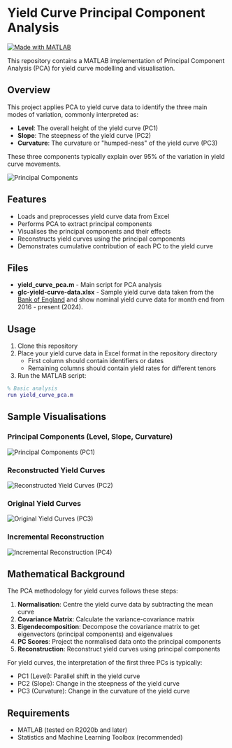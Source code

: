 # Yield Curve Principal Component Analysis
[![Made with MATLAB](https://img.shields.io/badge/Made%20with-MATLAB-orange.svg)](https://www.mathworks.com/products/matlab.html)

This repository contains a MATLAB implementation of Principal Component Analysis (PCA) for yield curve modelling and visualisation.

## Overview

This project applies PCA to yield curve data to identify the three main modes of variation, commonly interpreted as:
- **Level**: The overall height of the yield curve (PC1)
- **Slope**: The steepness of the yield curve (PC2)
- **Curvature**: The curvature or "humped-ness" of the yield curve (PC3)

These three components typically explain over 95% of the variation in yield curve movements.

![Principal Components](https://github.com/user-attachments/assets/becd1ef0-a5f5-4c27-8cad-fddaf705529b)

## Features

- Loads and preprocesses yield curve data from Excel
- Performs PCA to extract principal components
- Visualises the principal components and their effects
- Reconstructs yield curves using the principal components
- Demonstrates cumulative contribution of each PC to the yield curve

## Files

- **yield_curve_pca.m** - Main script for PCA analysis
- **glc-yield-curve-data.xlsx** - Sample yield curve data taken from the [Bank of England](https://www.bankofengland.co.uk/statistics/yield-curves) and show nominal yield curve data for month end from 2016 - present (2024).

## Usage

1. Clone this repository
2. Place your yield curve data in Excel format in the repository directory
   - First column should contain identifiers or dates
   - Remaining columns should contain yield rates for different tenors
3. Run the MATLAB script:

```matlab
% Basic analysis
run yield_curve_pca.m
```

## Sample Visualisations

### Principal Components (Level, Slope, Curvature)
![Principal Components (PC1)](https://github.com/user-attachments/assets/becd1ef0-a5f5-4c27-8cad-fddaf705529b)

### Reconstructed Yield Curves
![Reconstructed Yield Curves (PC2)](https://github.com/user-attachments/assets/8369cdb7-9b2b-49fb-99d2-7ec2d607fdfb)

### Original Yield Curves
![Original Yield Curves (PC3)](https://github.com/user-attachments/assets/cd5abab6-3c9c-48a4-b8b0-abea36a8a4cf)

### Incremental Reconstruction
![Incremental Reconstruction (PC4)](https://github.com/user-attachments/assets/61206db4-a101-43b2-849a-6df06c2a28e0)

## Mathematical Background

The PCA methodology for yield curves follows these steps:

1. **Normalisation**: Centre the yield curve data by subtracting the mean curve
2. **Covariance Matrix**: Calculate the variance-covariance matrix
3. **Eigendecomposition**: Decompose the covariance matrix to get eigenvectors (principal components) and eigenvalues
4. **PC Scores**: Project the normalised data onto the principal components
5. **Reconstruction**: Reconstruct yield curves using principal components

For yield curves, the interpretation of the first three PCs is typically:
- PC1 (Level): Parallel shift in the yield curve
- PC2 (Slope): Change in the steepness of the yield curve
- PC3 (Curvature): Change in the curvature of the yield curve

## Requirements

- MATLAB (tested on R2020b and later)
- Statistics and Machine Learning Toolbox (recommended)
